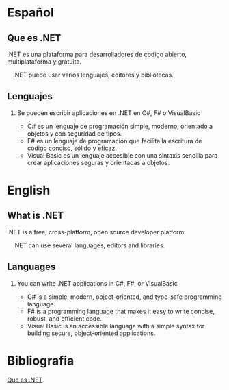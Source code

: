 # Español
## Que es .NET

.NET es una plataforma para desarrolladores de codigo abierto, multiplataforma y gratuita.

&emsp;.NET puede usar varios lenguajes, editores y bibliotecas.

## Lenguajes

1. Se pueden escribir aplicaciones en .NET en C#, F# o VisualBasic

   -  C# es un lenguaje de programación simple, moderno, orientado a objetos y con seguridad de tipos.
   - F# es un lenguaje de programación que facilita la escritura de código conciso, sólido y eficaz.
   - Visual Basic es un lenguaje accesible con una sintaxis sencilla para crear aplicaciones seguras y orientadas a objetos.

# English

## What is .NET

.NET is a free, cross-platform, open source developer platform.

&emsp;.NET can use several languages, editors and libraries.

## Languages

1. You can write .NET applications in C#, F#, or VisualBasic

    - C# is a simple, modern, object-oriented, and type-safe programming language.
    - F# is a programming language that makes it easy to write concise, robust, and efficient code.
    - Visual Basic is an accessible language with a simple syntax for building secure, object-oriented applications.


# Bibliografia
[Que es .NET](https://dotnet.microsoft.com/es-es/learn/dotnet/what-is-dotnet)